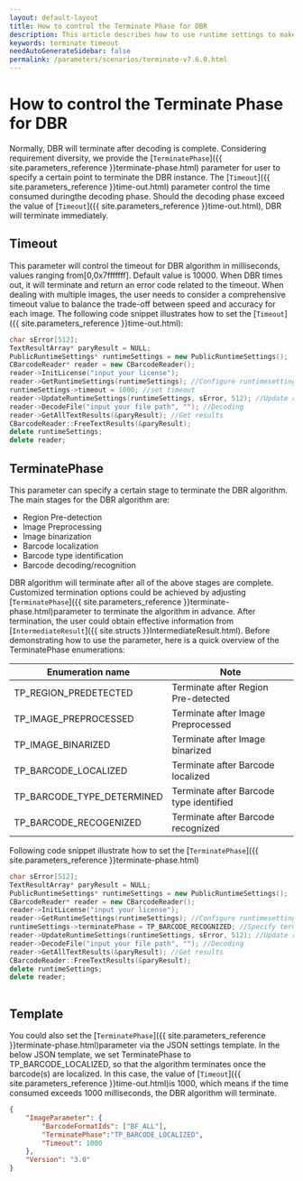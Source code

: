 ```yaml
---   
layout: default-layout
title: How to control the Terminate Phase for DBR
description: This article describes how to use runtime settings to make DBR terminate at a certain stage.
keywords: terminate timeout
needAutoGenerateSidebar: false
permalink: /parameters/scenarios/terminate-v7.6.0.html
---
```


# How to control the Terminate Phase for DBR

Normally, DBR will terminate after decoding is complete. Considering requirement diversity, we provide the [`TerminatePhase`]({{ site.parameters_reference }}terminate-phase.html) parameter for user to specify a certain point to terminate the DBR instance. The [`Timeout`]({{ site.parameters_reference }}time-out.html) parameter control the time consumed duringthe decoding phase. Should the decoding phase exceed the value of [`Timeout`]({{ site.parameters_reference }}time-out.html), DBR will terminate immediately.

## Timeout
This parameter will control the timeout for DBR algorithm in milliseconds, values ranging from[0,0x7fffffff]. Default value is 10000. When DBR times out, it will terminate and return an error code related to the timeout. When dealing with multiple images, the user needs to consider a comprehensive timeout value to balance the trade-off between speed and accuracy for each image. The following code snippet illustrates how to set the [`Timeout`]({{ site.parameters_reference }}time-out.html):

```c++
char sError[512];   
TextResultArray* paryResult = NULL;   
PublicRuntimeSettings* runtimeSettings = new PublicRuntimeSettings();   
CBarcodeReader* reader = new CBarcodeReader();   
reader->InitLicense("input your license");  
reader->GetRuntimeSettings(runtimeSettings); //Configure runtimesettings   
runtimeSettings->timeout = 1000; //set timeout
reader->UpdateRuntimeSettings(runtimeSettings, sError, 512); //Update runtimesettings     
reader->DecodeFile("input your file path", ""); //Decoding  
reader->GetAllTextResults(&paryResult); //Get results     
CBarcodeReader::FreeTextResults(&paryResult);   
delete runtimeSettings;   
delete reader; 
```

## TerminatePhase

This parameter can specify a certain stage to terminate the DBR algorithm. The main stages for the DBR algorithm are:
- Region Pre-detection
- Image Preprocessing
- Image binarization
- Barcode localization
- Barcode type identification
- Barcode decoding/recognition  

DBR algorithm will terminate after all of the above stages are complete. Customized termination options could be achieved by adjusting [`TerminatePhase`]({{ site.parameters_reference }}terminate-phase.html)parameter to terminate the algorithm in advance. After termination, the user could obtain effective information from  [`IntermediateResult`]({{ site.structs }}IntermediateResult.html). Before demonstrating how to use the parameter, here is a quick overview of the TerminatePhase enumerations:

|Enumeration name|Note|
|---|----|
|TP_REGION_PREDETECTED|Terminate after Region Pre-detected|
|TP_IMAGE_PREPROCESSED|Terminate after Image Preprocessed|
|TP_IMAGE_BINARIZED|Terminate after Image binarized|
|TP_BARCODE_LOCALIZED|Terminate after Barcode localized|
|TP_BARCODE_TYPE_DETERMINED|Terminate after Barcode type identified|
|TP_BARCODE_RECOGENIZED|Terminate after Barcode recognized |

Following code snippet illustrate how to set the [`TerminatePhase`]({{ site.parameters_reference }}terminate-phase.html)

```c++
char sError[512];   
TextResultArray* paryResult = NULL;   
PublicRuntimeSettings* runtimeSettings = new PublicRuntimeSettings();   
CBarcodeReader* reader = new CBarcodeReader();   
reader->InitLicense("input your license");  
reader->GetRuntimeSettings(runtimeSettings); //Configure runtimesettings  
runtimeSettings->terminatePhase = TP_BARCODE_RECOGNIZED; //Specify terminate phase
reader->UpdateRuntimeSettings(runtimeSettings, sError, 512); //Update runtimesettings  
reader->DecodeFile("input your file path", ""); //Decoding
reader->GetAllTextResults(&paryResult); //Get results  
CBarcodeReader::FreeTextResults(&paryResult);   
delete runtimeSettings;   
delete reader;
 
```

## Template
You could also set the [`TerminatePhase`]({{ site.parameters_reference }}terminate-phase.html)parameter via the JSON settings template. In the below JSON template, we set TerminatePhase to TP_BARCODE_LOCALIZED, so that the algorithm terminates once the barcode(s) are localized. In this case, the value of [`Timeout`]({{ site.parameters_reference }}time-out.html)is 1000, which means if the time consumed exceeds 1000 milliseconds, the DBR algorithm will terminate.
```json
{
    "ImageParameter": {
        "BarcodeFormatIds": ["BF_ALL"],
        "TerminatePhase":"TP_BARCODE_LOCALIZED",
        "Timeout": 1000
    },
    "Version": "3.0"
}
```

